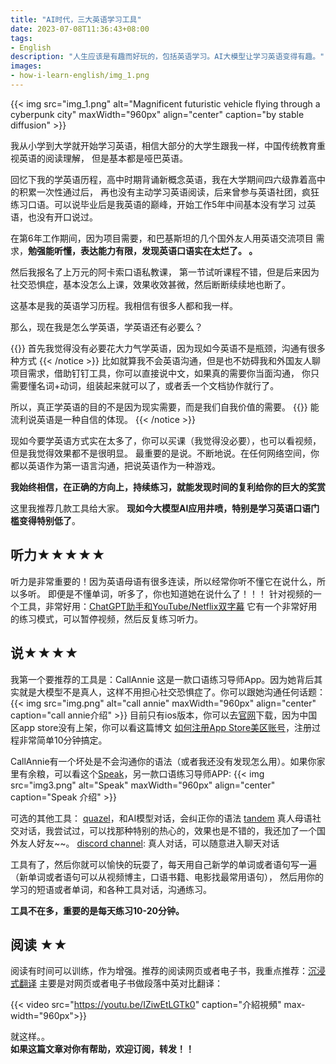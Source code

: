 ```yaml
---
title: "AI时代，三大英语学习工具"
date: 2023-07-08T11:36:43+08:00
tags:
- English
description: "人生应该是有趣而好玩的，包括英语学习。AI大模型让学习英语变得有趣。"
images:
- how-i-learn-english/img_1.png
---
```


{{< img src="img_1.png" alt="Magnificent futuristic vehicle flying through a cyberpunk city" maxWidth="960px" align="center" caption="by stable diffusion" >}}

我从小学到大学就开始学习英语，相信大部分的大学生跟我一样，中国传统教育重视英语的阅读理解， 但是基本都是哑巴英语。

回忆下我的学英语历程，高中时期背诵新概念英语，我在大学期间四六级靠着高中的积累一次性通过后，
再也没有主动学习英语阅读，后来曾参与英语社团，疯狂练习口语。可以说毕业后是我英语的巅峰，开始工作5年中间基本没有学习
过英语，也没有开口说过。 

在第6年工作期间，因为项目需要，和巴基斯坦的几个国外友人用英语交流项目
需求，**勉强能听懂，表达能力有限，发现英语口语实在太烂了。 。**

然后我报名了上万元的阿卡索口语私教课，
第一节试听课程不错，但是后来因为社交恐惧症，基本没怎么上课，效果收效甚微，然后断断续续地也断了。

这基本是我的英语学习历程。我相信有很多人都和我一样。 

那么，现在我是怎么学英语，学英语还有必要么？ 

{{<notice type="info">}}
首先我觉得没有必要花大力气学英语，因为现如今英语不是瓶颈，沟通有很多种方式
{{< /notice >}}
比如就算我不会英语沟通，但是也不妨碍我和外国友人聊项目需求，借助钉钉工具，你可以直接说中文，如果真的需要你当面沟通，
你只需要懂名词+动词，组装起来就可以了，或者丢一个文档协作就行了。

所以，真正学英语的目的不是因为现实需要，而是我们自我价值的需要。
{{<notice type="info">}}
能流利说英语是一种自信的体现。
{{< /notice >}}


现如今要学英语方式实在太多了，你可以买课（我觉得没必要），也可以看视频，但是我觉得效果都不是很明显。
最重要的是说。不断地说。在任何网络空间，你都以英语作为第一语言沟通，把说英语作为一种游戏。 

**我始终相信，在正确的方向上，持续练习，就能发现时间的复利给你的巨大的奖赏**

这里我推荐几款工具给大家。 **现如今大模型AI应用井喷，特别是学习英语口语门槛变得特别低了**。


## 听力★★★★★

听力是非常重要的！因为英语母语有很多连读，所以经常你听不懂它在说什么，所以多听。 即便是不懂单词，听多了，你也知道她在说什么了！！！
针对视频的一个工具，非常好用：[ChatGPT助手和YouTube/Netflix双字幕](https://chrome.google.com/webstore/detail/ai-translator-and-youtube/mjdbhokoopacimoekfgkcoogikbfgngb?hl=zh-CN)
它有一个非常好用的练习模式，可以暂停视频，然后反复练习听力。

## 说★★★★

我第一个要推荐的工具是：CallAnnie 这是一款口语练习导师App。因为她背后其实就是大模型不是真人，这样不用担心社交恐惧症了。你可以跟她沟通任何话题：
{{< img src="img.png" alt="call annie" maxWidth="960px" align="center" caption="call annie介绍" >}}
目前只有ios版本，你可以去[官网](https://callannie.ai/)下载，因为中国区app store没有上架，你可以看这篇博文
[如何注册App Store美区账号](/zh-cn/appleid-us-register/)，注册过程非常简单10分钟搞定。

CallAnnie有一个坏处是不会沟通你的语法（或者我还没有发现怎么用）。如果你家里有余粮，可以看这个[Speak](https://www.speak.com/)，另一款口语练习导师APP:
{{< img src="img3.png" alt="Speak" maxWidth="960px" align="center" caption="Speak 介绍" >}}

可选的其他工具：
[quazel](https://chat.quazel.com/home)，和AI模型对话，会纠正你的语法
[tandem](https://www.tandem.net/zh-hans) 真人母语社交对话，我尝试过，可以找那种特别的热心的，效果也是不错的，我还加了一个国外友人好友~~。
[discord channel](https://discord.gg/english): 真人对话，可以随意进入聊天对话 

工具有了，然后你就可以愉快的玩耍了，每天用自己新学的单词或者语句写一遍（新单词或者语句可以从视频博主，口语书籍、电影找最常用语句），
然后用你的学习的短语或者单词，和各种工具对话，沟通练习。

**工具不在多，重要的是每天练习10-20分钟。**


## 阅读 ★★

阅读有时间可以训练，作为增强。推荐的阅读网页或者电子书，我重点推荐：[沉浸式翻译](https://chrome.google.com/webstore/detail/immersive-translate/bpoadfkcbjbfhfodiogcnhhhpibjhbnh?hl=zh-CN)
主要是对网页或者电子书做段落中英对比翻译：

{{< video src="https://youtu.be/IZiwEtLGTk0" caption="介紹視頻" max-width="960px">}}
  

就这样。。  
**如果这篇文章对你有帮助，欢迎订阅，转发！！**





